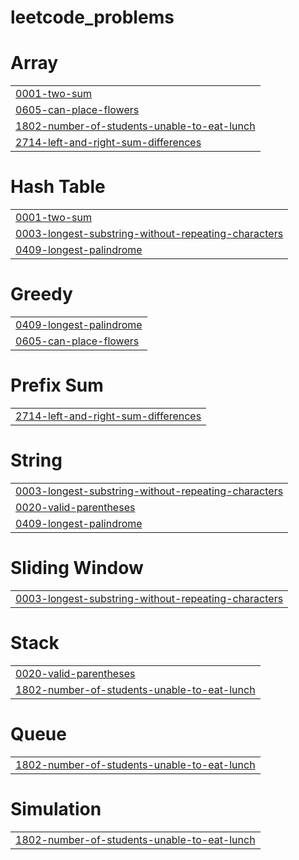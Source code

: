 # leetcode_problems


# Array
|  |
| ------- |
| [0001-two-sum](https://github.com/2103a52118/leetcode_problems/tree/master/0001-two-sum) |
| [0605-can-place-flowers](https://github.com/2103a52118/leetcode_problems/tree/master/0605-can-place-flowers) |
| [1802-number-of-students-unable-to-eat-lunch](https://github.com/2103a52118/leetcode_problems/tree/master/1802-number-of-students-unable-to-eat-lunch) |
| [2714-left-and-right-sum-differences](https://github.com/2103a52118/leetcode_problems/tree/master/2714-left-and-right-sum-differences) |
# Hash Table
|  |
| ------- |
| [0001-two-sum](https://github.com/2103a52118/leetcode_problems/tree/master/0001-two-sum) |
| [0003-longest-substring-without-repeating-characters](https://github.com/2103a52118/leetcode_problems/tree/master/0003-longest-substring-without-repeating-characters) |
| [0409-longest-palindrome](https://github.com/2103a52118/leetcode_problems/tree/master/0409-longest-palindrome) |
# Greedy
|  |
| ------- |
| [0409-longest-palindrome](https://github.com/2103a52118/leetcode_problems/tree/master/0409-longest-palindrome) |
| [0605-can-place-flowers](https://github.com/2103a52118/leetcode_problems/tree/master/0605-can-place-flowers) |
# Prefix Sum
|  |
| ------- |
| [2714-left-and-right-sum-differences](https://github.com/2103a52118/leetcode_problems/tree/master/2714-left-and-right-sum-differences) |
# String
|  |
| ------- |
| [0003-longest-substring-without-repeating-characters](https://github.com/2103a52118/leetcode_problems/tree/master/0003-longest-substring-without-repeating-characters) |
| [0020-valid-parentheses](https://github.com/2103a52118/leetcode_problems/tree/master/0020-valid-parentheses) |
| [0409-longest-palindrome](https://github.com/2103a52118/leetcode_problems/tree/master/0409-longest-palindrome) |
# Sliding Window
|  |
| ------- |
| [0003-longest-substring-without-repeating-characters](https://github.com/2103a52118/leetcode_problems/tree/master/0003-longest-substring-without-repeating-characters) |
# Stack
|  |
| ------- |
| [0020-valid-parentheses](https://github.com/2103a52118/leetcode_problems/tree/master/0020-valid-parentheses) |
| [1802-number-of-students-unable-to-eat-lunch](https://github.com/2103a52118/leetcode_problems/tree/master/1802-number-of-students-unable-to-eat-lunch) |
# Queue
|  |
| ------- |
| [1802-number-of-students-unable-to-eat-lunch](https://github.com/2103a52118/leetcode_problems/tree/master/1802-number-of-students-unable-to-eat-lunch) |
# Simulation
|  |
| ------- |
| [1802-number-of-students-unable-to-eat-lunch](https://github.com/2103a52118/leetcode_problems/tree/master/1802-number-of-students-unable-to-eat-lunch) |
